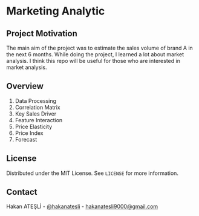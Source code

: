 # Marketing Analytic

## Project Motivation

The main aim of the project was to estimate the sales volume of brand A in the next 6 months. While doing the project, I learned a lot about market analysis. I think this repo will be useful for those who are interested in market analysis.

## Overview

1. Data Processing
2. Correlation Matrix
3. Key Sales Driver
4. Feature Interaction
5. Price Elasticity
6. Price Index
7. Forecast

## License

Distributed under the MIT License. See `LICENSE` for more information.

<!-- CONTACT -->
## Contact

Hakan ATEŞLİ - [@hakanatesli](https://www.linkedin.com/in/hakanatesli/) - hakanatesli9000@gmail.com
